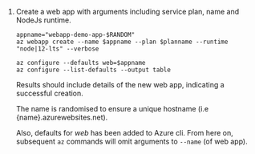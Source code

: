 1. Create a web app with arguments including service plan, name and NodeJs runtime.
    
    ```shell
    appname="webapp-demo-app-$RANDOM"
    az webapp create --name $appname --plan $planname --runtime "node|12-lts" --verbose
    
    az configure --defaults web=$appname
    az configure --list-defaults --output table
    ```
    Results should include details of the new web app, indicating a successful creation.

    The name is randomised to ensure a unique hostname (i.e {name}.azurewebsites.net).

    Also, defaults for _web_ has been added to Azure cli. From here on, subsequent `az` commands will omit arguments to <code>--name</code> (of web app).